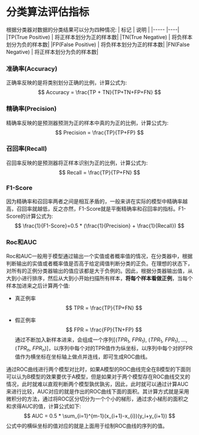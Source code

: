 # 分类算法评估指标

根据分类器对数据的分类结果可以分为四种情况:
| 标记 | 说明 |
|----- |----|
|TP(True Positive)    | 将正样本划分为正的样本数|
|TN(True Negative)    | 将负样本划分为负的样本数|
|FP(False Positive)   | 将负样本划分为正的样本数|
|FN(False Negative)   | 将正样本划分为负的样本数|

### 准确率(Accuracy)
正确率反映的是将类别划分正确的比例，计算公式为:
$$
Accuracy = \frac{TP + TN}{TP+TN+FP+FN}
$$
### 精确率(Precision)
精确率反映的是预测器预测为正的样本中真的为正的比例，计算公式为:
$$
Precision = \frac{TP}{TP+FP}
$$
### 召回率(Recall)
召回率反映的是预测器将正样本识别为正的比例，计算公式为:
$$
Recall = \frac{TP}{TP+FN}
$$
### F1-Score
因为精确率和召回率两者之间是相互矛盾的，一般来讲在实际的模型中精确率越高，召回率就越低，反之亦然，F1-Score就是平衡精确率和召回率的指标。F1-Score的计算公式为:
$$
\frac{1}{F1-Score}=0.5 * (\frac{1}{Precision} + \frac{1}{Recall}) 
$$
### Roc和AUC
Roc和AUC一般用于模型通过输出一个实值或者概率值的情况，在分类器中，根据判断输出的实值或者概率值是否高于给定阈值判断分类的正负。在理想的状态下，对所有的正例分类器输出的值应该都是大于负例的。因此，根据分类器输出值，从大到小进行排序，然后从大到小开始扫描所有样本，**将每个样本看做正例**，当每个样本加进来之后计算两个值:
- 真正例率 
 $$
 TPR = \frac{TP}{TP+FN}
 $$

- 假正例率
$$
FPR = \frac{FP}{TN+FP}
$$
通过不断加入新样本进来，会组成一个序列[($TPR_1$, $FPR_1$), ($TPR_1$, $FPR_1$), ..., ($TPR_n$, $FPR_n$)]，以序列中每个对的TPR值作为纵坐标，以序列中每个对的FPR值作为横坐标在坐标轴上做点并连线，即可生成ROC曲线。

通过ROC曲线进行两个模型对比时，如果A模型的ROC曲线完全在B模型的下面则可以认为B模型的效果要优于A模型，但是如果对于两个模型存在ROC曲线交叉的情况，此时就难以直观判断两个模型孰优孰劣，因此，此时就可以通过计算AUC来进行比较，AUC对应的就是作出的ROC曲线下面的面积。其计算方式就是采用微积分的方法，通过将ROC区分切分为一个个小的梯形，通过求小梯形的面积之和求得AUC的值，计算公式如下:
$$
AUC = 0.5 * \sum_{i=1}^{m-1}(x_{i+1}-x_{i})(y_i+y_{i+1})
$$
公式中的横纵坐标的值对应的就是上面用于绘制ROC曲线的序列的值。